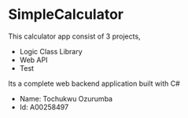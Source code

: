 # SimpleCalculator
This calculator app consist of 3 projects, 
- Logic Class Library
- Web API
- Test

Its a complete web backend application built with C#

- Name: Tochukwu Ozurumba
- Id: A00258497
